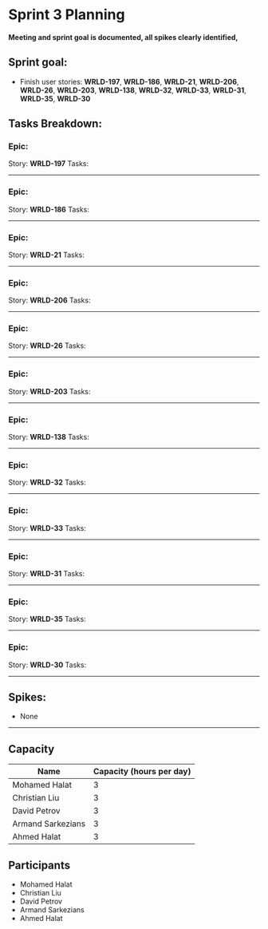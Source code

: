 # Sprint 3 Planning

#### Meeting and sprint goal is documented, all spikes clearly identified,

## Sprint goal:
 - Finish user stories:  __WRLD-197__, __WRLD-186__, __WRLD-21__, __WRLD-206__, __WRLD-26__, __WRLD-203__, __WRLD-138__, __WRLD-32__, __WRLD-33__, __WRLD-31__, __WRLD-35__, __WRLD-30__


## Tasks Breakdown:
### Epic: 
Story: __WRLD-197__
Tasks:

---

### Epic: 
Story: __WRLD-186__
Tasks:

---

### Epic: 
Story: __WRLD-21__
Tasks:

---

### Epic: 
Story: __WRLD-206__
Tasks:

---

### Epic: 
Story: __WRLD-26__
Tasks:

---

### Epic: 
Story: __WRLD-203__
Tasks:

---

### Epic: 
Story: __WRLD-138__
Tasks:

---

### Epic: 
Story: __WRLD-32__
Tasks:

---

### Epic: 
Story: __WRLD-33__
Tasks:

---

### Epic: 
Story: __WRLD-31__
Tasks:

---

### Epic: 
Story: __WRLD-35__
Tasks:

---

### Epic: 
Story: __WRLD-30__
Tasks:

---

## Spikes:
 - None

---

## Capacity
| Name | Capacity (hours per day) |
| --- | --- |
| Mohamed Halat | 3 |
| Christian Liu | 3 |
| David Petrov | 3 |
| Armand Sarkezians | 3 |
| Ahmed Halat | 3 |

## Participants
- Mohamed Halat
- Christian Liu
- David Petrov
- Armand Sarkezians
- Ahmed Halat
